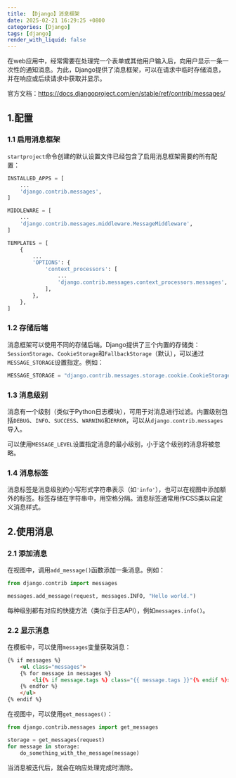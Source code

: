 ```yaml
---
title: 【Django】消息框架
date: 2025-02-21 16:29:25 +0800
categories: [Django]
tags: [django]
render_with_liquid: false
---
```

在web应用中，经常需要在处理完一个表单或其他用户输入后，向用户显示一条一次性的通知消息。为此，Django提供了消息框架，可以在请求中临时存储消息，并在响应或后续请求中获取并显示。

官方文档：<https://docs.djangoproject.com/en/stable/ref/contrib/messages/>

## 1.配置
### 1.1 启用消息框架
`startproject`命令创建的默认设置文件已经包含了启用消息框架需要的所有配置：

```python
INSTALLED_APPS = [
    ...
    'django.contrib.messages',
]

MIDDLEWARE = [
    ...
    'django.contrib.messages.middleware.MessageMiddleware',
]

TEMPLATES = [
    {
        ...
        'OPTIONS': {
            'context_processors': [
                ...
                'django.contrib.messages.context_processors.messages',
            ],
        },
    },
]
```

### 1.2 存储后端
消息框架可以使用不同的存储后端。Django提供了三个内置的存储类：`SessionStorage`、`CookieStorage`和`FallbackStorage`（默认），可以通过`MESSAGE_STORAGE`设置指定。例如：

```python
MESSAGE_STORAGE = "django.contrib.messages.storage.cookie.CookieStorage"
```

### 1.3 消息级别
消息有一个级别（类似于Python日志模块），可用于对消息进行过滤。内置级别包括`DEBUG`、`INFO`、`SUCCESS`、`WARNING`和`ERROR`，可以从`django.contrib.messages`导入。

可以使用`MESSAGE_LEVEL`设置指定消息的最小级别，小于这个级别的消息将被忽略。

### 1.4 消息标签
消息标签是消息级别的小写形式字符串表示（如`'info'`），也可以在视图中添加额外的标签。标签存储在字符串中，用空格分隔。消息标签通常用作CSS类以自定义消息样式。

## 2.使用消息
### 2.1 添加消息
在视图中，调用`add_message()`函数添加一条消息。例如：

```python
from django.contrib import messages

messages.add_message(request, messages.INFO, "Hello world.")
```

每种级别都有对应的快捷方法（类似于日志API），例如`messages.info()`。

### 2.2 显示消息
在模板中，可以使用`messages`变量获取消息：

```html
{% if messages %}
    <ul class="messages">
    {% for message in messages %}
        <li{% if message.tags %} class="{{ message.tags }}"{% endif %}>{{ message }}</li>
    {% endfor %}
    </ul>
{% endif %}
```

在视图中，可以使用`get_messages()`：

```python
from django.contrib.messages import get_messages

storage = get_messages(request)
for message in storage:
    do_something_with_the_message(message)
```

当消息被迭代后，就会在响应处理完成时清除。
